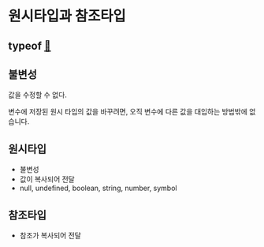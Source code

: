 # 원시타입과 참조타입

## typeof [:link:](./문법%20사전.md#typeof)

## 불변성
값을 수정할 수 없다.

변수에 저장된 원시 타입의 값을 바꾸려면, 오직 변수에 다른 값을 대입하는 방법밖에 없습니다.

## 원시타입
- 불변성
- 값이 복사되어 전달
- null, undefined, boolean, string, number, symbol

## 참조타입
- 참조가 복사되어 전달





